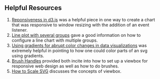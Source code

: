 ## Helpful Resources

1. [Reponsiveness in d3.js](https://www.d3-graph-gallery.com/graph/custom_responsive.html) was a helpful piece in one way to create a chart that was responsive to window resizing with the addition of an event listener.
2. [Line plot with several groups](https://www.d3-graph-gallery.com/graph/line_several_group.html) gave a good information on how to configure a line chart with multiple groups.
3. [Using gradients for abrupt color changes in data visualizations](https://www.visualcinnamon.com/2016/06/abrupt-color-gradients) was extremely helpful in pointing to how one could color parts of an svg using gradients.
4. [Brush Handles](https://observablehq.com/@d3/brush-handles) provided both incite into how to set up a viewbox for responsive web design as well as how to do brushes.
5. [How to Scale SVG](https://css-tricks.com/scale-svg/) discusses the concepts of viewbox.